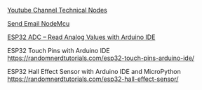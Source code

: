 [Youtube Channel Technical Nodes](https://www.youtube.com/user/G6EJD/videos)

[Send Email NodeMcu](https://github.com/G6EJD/ESP8266-Sending-Emails/blob/master/ESP8366_Send_eMail_YT.ino)

[ESP32 ADC – Read Analog Values with Arduino IDE](https://randomnerdtutorials.com/esp32-adc-analog-read-arduino-ide/)

ESP32 Touch Pins with Arduino IDE
https://randomnerdtutorials.com/esp32-touch-pins-arduino-ide/
 

ESP32 Hall Effect Sensor with Arduino IDE and MicroPython
https://randomnerdtutorials.com/esp32-hall-effect-sensor/




